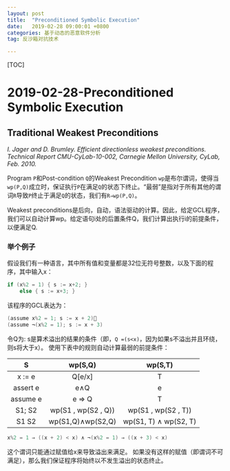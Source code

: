 ```yaml
---
layout: post
title:  "Preconditioned Symbolic Execution"
date:   2019-02-28 09:00:01 +0800
categories: 基于动态的恶意软件分析
tag: 反沙箱对抗技术

---
```


[TOC]





# 2019-02-28-Preconditioned Symbolic Execution

## Traditional Weakest Preconditions

*I. Jager and D. Brumley. Efficient directionless weakest preconditions. Technical Report CMU-CyLab-10-002, Carnegie Mellon University, CyLab, Feb. 2010.*

Program `P`和Post-condition `Q`的Weakest Precondition `wp`是布尔谓词，使得当`wp(P,Q)`成立时，保证执行`P`在满足`Q`的状态下终止。“最弱”是指对于所有其他的谓词`R`导致`P`终止于满足`Q`的状态，我们有`R⇒wp(P,Q)`。

Weakest preconditions是后向，自动，语法驱动的计算。因此，给定GCL程序，我们可以自动计算wp。给定语句i处的后置条件Q，我们计算出执行i的前提条件，以便满足Q.

### 举个例子

假设我们有一种语言，其中所有值和变量都是32位无符号整数，以及下面的程序，其中输入x：

```C
if (x%2 = 1) { s := x+2; }
	else { s := x+3; }
```

该程序的GCL表达为：

```c
(assume x%2 = 1; s := x + 2)􏰁 
(assume ¬(x%2 = 1); s := x + 3)
```

令Q为: s是算术溢出的结果的条件（即，`Q =(s<x)`，因为如果s不溢出并且环绕，则s将大于x）。 使用下表中的规则自动计算最弱的前提条件：

|    S     |       wp(S,Q)       |        wp(S,T)        |
| :------: | :-----------------: | :-------------------: |
|  x := e  |       Q[e/x]        |           T           |
| assert e |         e∧Q         |           e           |
| assume e |        e ⇒ Q        |           T           |
|  S1; S2  | wp(S1 , wp(S2 , Q)) |  wp(S1 , wp(S2 , T))  |
|  S1  S2  |  wp(S1,Q)∧wp(S2,Q)  | wp(S1, T) ∧ wp(S2, T) |

```c
x%2 = 1 ⇒ ((x + 2) < x) ∧ ¬(x%2 = 1) ⇒ ((x + 3) < x)
```

这个谓词只能通过赋值给x来导致溢出来满足。 如果没有这样的赋值（即谓词不可满足），那么我们保证程序将始终以不发生溢出的状态终止。

